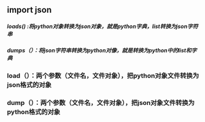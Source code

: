 ## import json

##### loads()    :将python对象转换为json对象，就是python字典，list转换为json字符串

##### dumps（）：将json字符串转换为python对像，就是转换为python中的list和字典





### load（）：两个参数（文件名，文件对象），把python对象文件转换为json格式的对象

### dump（）：两个参数（文件名，文件对象），把json对象文件转换为python格式的对象